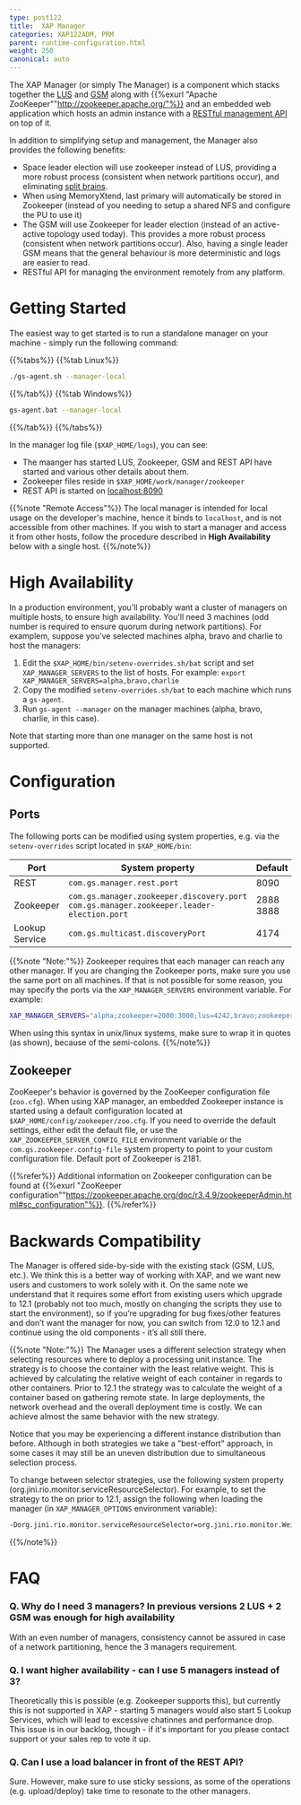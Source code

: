 ```yaml
---
type: post122
title:  XAP Manager
categories: XAP122ADM, PRM
parent: runtime-configuration.html
weight: 250
canonical: auto
---
```


The XAP Manager (or simply The Manager) is a component which stacks together the [LUS]({{%currentoverviewurl%}}/the-runtime-environment.html#lus) and [GSM]({{%currentoverviewurl%}}/the-runtime-environment.html#gsm) 
along with {{%exurl "Apache ZooKeeper""http://zookeeper.apache.org/"%}} and an embedded web application which hosts an admin instance with a [RESTful management API](xap-manager-rest.html) on top of it.

In addition to simplifying setup and management, the Manager also provides the following benefits:

* Space leader election will use zookeeper instead of LUS, providing a more robust process (consistent when network partitions occur), and eliminating [split brains](./split-brain-and-primary-resolution.html).
* When using MemoryXtend, last primary will automatically be stored in Zookeeper (instead of you needing to setup a shared NFS and configure the PU to use it)
* The GSM will use Zookeeper for leader election (instead of an active-active topology used today). This provides a more robust process (consistent when network partitions occur). Also, having a single leader GSM means that the general behaviour is more deterministic and logs are easier to read.
* RESTful API for managing the environment remotely from any platform.

# Getting Started

The easiest way to get started is to run a standalone manager on your machine - simply run the following command:

{{%tabs%}}
{{%tab Linux%}}
```bash
./gs-agent.sh --manager-local
```
{{%/tab%}}
{{%tab Windows%}}
```bash
gs-agent.bat --manager-local
```
{{%/tab%}}
{{%/tabs%}}
 
In the manager log file (`$XAP_HOME/logs`), you can see:

* The maanger has started LUS, Zookeeper, GSM and REST API have started and various other details about them.
* Zookeeper files reside in `$XAP_HOME/work/manager/zookeeper`
* REST API is started on [localhost:8090](http://localhost:8090)

{{%note "Remote Access"%}}
The local manager is intended for local usage on the developer's machine, hence it binds to `localhost`, and is not accessible from other machines. If you wish to start a manager and access it from other hosts, follow the procedure described in **High Availability** below with a single host.
{{%/note%}}

# High Availability

In a production environment, you'll probably want a cluster of managers on multiple hosts, to ensure high availability. You'll need 3 machines (odd number is required to ensure quorum during network partitions). For examplem, suppose you’ve selected machines alpha, bravo and charlie to host the managers:

1. Edit the `$XAP_HOME/bin/setenv-overrides.sh/bat` script and set `XAP_MANAGER_SERVERS` to the list of hosts. For example: `export XAP_MANAGER_SERVERS=alpha,bravo,charlie`
2. Copy the modified `setenv-overrides.sh/bat` to each machine which runs a `gs-agent`.
3. Run `gs-agent --manager` on the manager machines (alpha, bravo, charlie, in this case).

Note that starting more than one manager on the same host is not supported.

# Configuration

## Ports

The following ports can be modified using system properties, e.g. via the `setenv-overrides` script located in `$XAP_HOME/bin`:

|Port   |System property |Default  |
|-------|----------------|---------|
|REST |`com.gs.manager.rest.port`| 8090|
|Zookeeper |`com.gs.manager.zookeeper.discovery.port`<br>`com.gs.manager.zookeeper.leader-election.port` |2888<br>3888|
|Lookup Service|`com.gs.multicast.discoveryPort`|4174 |

{{%note "Note:"%}}
Zookeeper requires that each manager can reach any other manager. If you are changing the Zookeeper ports, make sure you use the same port on all machines. If that is not possible for some reason, you may specify the ports via the `XAP_MANAGER_SERVERS` environment variable.  For example:

```bash
XAP_MANAGER_SERVERS="alpha;zookeeper=2000:3000;lus=4242,bravo;zookeeper=2100:3100,charlie;zookeeper=2200:3200"
```

When using this syntax in unix/linux systems, make sure to wrap it in quotes (as shown), because of the semi-colons.
{{%/note%}}

## Zookeeper

ZooKeeper's behavior is governed by the ZooKeeper configuration file (`zoo.cfg`). 
When using XAP manager, an embedded Zookeeper instance is started using a default configuration located at `$XAP_HOME/config/zookeeper/zoo.cfg`. 
If you need to override the default settings, either edit the default file, or use the `XAP_ZOOKEEPER_SERVER_CONFIG_FILE` environment variable or the `com.gs.zookeeper.config-file` system property to point to your custom configuration file.
Default port of Zookeeper is 2181.

{{%refer%}}
Additional information on Zookeeper configuration can be found at {{%exurl "ZooKeeper configuration""https://zookeeper.apache.org/doc/r3.4.9/zookeeperAdmin.html#sc_configuration"%}}.
{{%/refer%}}

# Backwards Compatibility

The Manager is offered side-by-side with the existing stack (GSM, LUS, etc.). We think this is a better way of working with XAP, and we want new users and customers to work solely with it. 
On the same note we understand that it requires some effort from existing users which upgrade to 12.1 (probably not too much, mostly on changing the scripts they use to start the environment), 
so if you’re upgrading for bug fixes/other features and don’t want the manager for now, you can switch from 12.0 to 12.1 and continue using the old components - it’s all still there.

{{%note "Note:"%}}
The Manager uses a different selection strategy when selecting resources where to deploy a processing unit instance. The strategy is to choose the container with the least relative weight. This is achieved by calculating the relative weight of each container in regards to other containers. Prior to 12.1 the strategy was to calculate the weight of a container based on gathering remote state. In large deployments, the network overhead and the overall deployment time is costly. We can achieve almost the same behavior with the new strategy.

Notice that you may be experiencing a different instance distribution than before. Although in both strategies we take a "best-effort" approach, in some cases it may still be an uneven distribution due to simultaneous selection process.

To change between selector strategies, use the following system property (org.jini.rio.monitor.serviceResourceSelector). For example, to set the strategy to the on prior to 12.1, assign the following when loading the manager (in `XAP_MANAGER_OPTIONS` environment variable):
```bash
-Dorg.jini.rio.monitor.serviceResourceSelector=org.jini.rio.monitor.WeightedSelector
```
{{%/note%}}

# FAQ

### Q. Why do I need 3 managers? In previous versions 2 LUS + 2 GSM was enough for high availability

With an even number of managers, consistency cannot be assured in case of a network partitioning, hence the 3 managers requirement.

### Q. I want higher availability - can I use 5 managers instead of 3?

Theoretically this is possible (e.g. Zookeeper supports this), but currently this is not supported in XAP - starting 5 managers would also start 5 Lookup Services, which will lead to excessive chatinnes and performance drop. This issue is in our backlog, though - if it's important for you please contact support or your sales rep to vote it up.

### Q. Can I use a load balancer in front of the REST API?

Sure. However, make sure to use sticky sessions, as some of the operations (e.g. upload/deploy) take time to resonate to the other managers.
